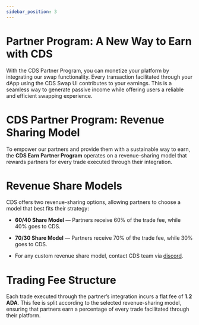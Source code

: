 ```yaml
---
sidebar_position: 3
---
```


# Partner Program: A New Way to Earn with CDS

With the CDS Partner Program, you can monetize your platform by integrating our swap functionality. Every transaction facilitated through your dApp using the CDS Swap UI contributes to your earnings. This is a seamless way to generate passive income while offering users a reliable and efficient swapping experience.

# CDS Partner Program: Revenue Sharing Model

To empower our partners and provide them with a sustainable way to earn, the **CDS Earn Partner Program** operates on a revenue-sharing model that rewards partners for every trade executed through their integration.

# Revenue Share Models

CDS offers two revenue-sharing options, allowing partners to choose a model that best fits their strategy:

- **60/40 Share Model** — Partners receive 60% of the trade fee, while 40% goes to CDS.

- **70/30 Share Model** — Partners receive 70% of the trade fee, while 30% goes to CDS.

- For any custom revenue share model, contact CDS team via [discord](https://discord.gg/TfsEJz5jp3).

# Trading Fee Structure

Each trade executed through the partner’s integration incurs a flat fee of **1.2 ADA**. This fee is split according to the selected revenue-sharing model, ensuring that partners earn a percentage of every trade facilitated through their platform.
